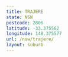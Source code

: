 ```yaml
---
title: TRAJERE
state: NSW
postcode: 2806
latitude: -33.375562
longitude: 148.375577
url: /nsw/trajere/
layout: suburb
---
```

